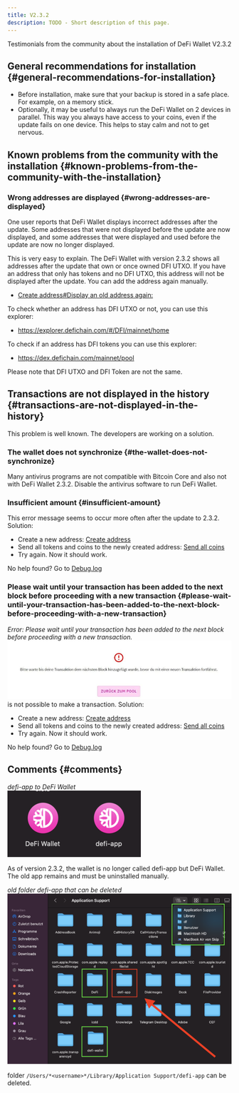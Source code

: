 ```yaml
---
title: V2.3.2
description: TODO - Short description of this page.
---
```


Testimonials from the community about the installation of DeFi Wallet V2.3.2

## General recommendations for installation {#general-recommendations-for-installation}

- Before installation, make sure that your backup is stored in a safe place. For example, on a memory stick.
- Optionally, it may be useful to always run the DeFi Wallet on 2 devices in parallel. This way you always have access to your coins, even if the update fails on one device. This helps to stay calm and not to get nervous.

## Known problems from the community with the installation {#known-problems-from-the-community-with-the-installation}

### Wrong addresses are displayed {#wrong-addresses-are-displayed}

One user reports that DeFi Wallet displays incorrect addresses after the update. Some addresses that were not displayed before the update are now displayed, and some addresses that were displayed and used before the update are now no longer displayed.

This is very easy to explain. The DeFi Wallet with version 2.3.2 shows all addresses after the update that own or once owned DFI UTXO. If you have an address that only has tokens and no DFI UTXO, this address will not be displayed after the update. You can add the address again manually.

- [Create address#Display an old address again:](./Create_address.md#display-an-old-address-again)

To check whether an address has DFI UTXO or not, you can use this explorer:

- <https://explorer.defichain.com/#/DFI/mainnet/home>

To check if an address has DFI tokens you can use this explorer:

- <https://dex.defichain.com/mainnet/pool>

Please note that DFI UTXO and DFI Token are not the same.

## Transactions are not displayed in the history {#transactions-are-not-displayed-in-the-history}

This problem is well known. The developers are working on a solution.

### The wallet does not synchronize {#the-wallet-does-not-synchronize}

Many antivirus programs are not compatible with Bitcoin Core and also not with DeFi Wallet 2.3.2. Disable the antivirus software to run DeFi Wallet.

### Insufficient amount {#insufficient-amount}

This error message seems to occur more often after the update to 2.3.2.
Solution:

- Create a new address: [Create address](./Create_address.md)
- Send all tokens and coins to the newly created address: [Send all coins](./Send_all_coins.md)
- Try again. Now it should work.

No help found? Go to [Debug.log](./Debug.log.md)

### Please wait until your transaction has been added to the next block before proceeding with a new transaction {#please-wait-until-your-transaction-has-been-added-to-the-next-block-before-proceeding-with-a-new-transaction}

_Error: Please wait until your transaction has been added to the next block before proceeding with a new transaction._  
![Error: Please wait until your transaction has been added to the next block before proceeding with a new transaction.](./media/v232_EN_1.jpg) is not possible to make a transaction. Solution:

- Create a new address: [Create address](./Create_address.md)
- Send all tokens and coins to the newly created address: [Send all coins](./Send_all_coins.md)
- Try again. Now it should work.

No help found? Go to [Debug.log](./Debug.log.md)

## Comments {#comments}

_defi-app to DeFi Wallet_  
![defi-app to DeFi Wallet](./media/v232_EN_2.png)

As of version 2.3.2, the wallet is no longer called defi-app but DeFi Wallet. The old app remains and must be uninstalled manually.

_old folder defi-app that can be deleted_  
![old folder defi-app that can be deleted](./media/v232_EN_3.png)

folder `/Users/*<username>*/Library/Application Support/defi-app` can be deleted.
